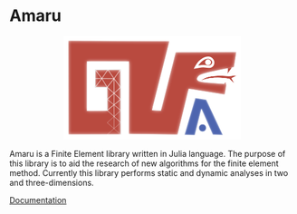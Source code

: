 # Amaru

<p align="center">
  <img src="docs/src/assets/amaru.png" />
</p>

Amaru is a Finite Element library written in Julia language. The purpose of this library is to aid the research of new algorithms for the finite element method. Currently this library performs static and dynamic analyses in two and three-dimensions. 

[Documentation](https://numsoftware.github.io/Amaru.jl/dev/)